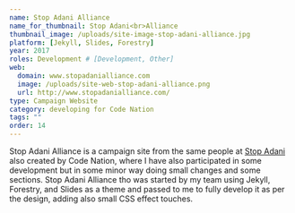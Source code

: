 ```yaml
---
name: Stop Adani Alliance
name_for_thumbnail: Stop Adani<br>Alliance
thumbnail_image: /uploads/site-image-stop-adani-alliance.jpg
platform: [Jekyll, Slides, Forestry]
year: 2017
roles: Development # [Development, Other]
web:
  domain: www.stopadanialliance.com
  image: /uploads/site-web-stop-adani-alliance.png
  url: http://www.stopadanialliance.com/
type: Campaign Website
category: developing for Code Nation
tags: ""
order: 14
---
```


Stop Adani Alliance is a campaign site from the same people at <a href="https://www.stopadani.com/">Stop Adani</a> also created by Code Nation, where I have also participated in some development but in some minor way doing small changes and some sections. Stop Adani Alliance tho was started by my team using Jekyll, Forestry, and Slides as a theme and passed to me to fully develop it as per the design, adding also small CSS effect touches.